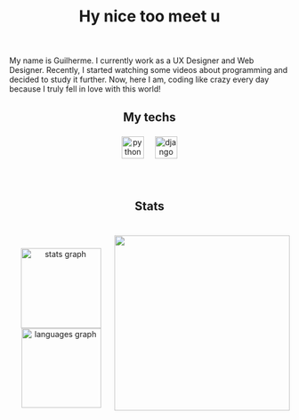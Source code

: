 <h1 align="center">Hy nice too meet u</h1>

###

<br clear="both">

<p align="left">My name is Guilherme. I currently work as a UX Designer and Web Designer. Recently, I started watching some videos about programming and decided to study it further. Now, here I am, coding like crazy every day because I truly fell in love with this world!</p>

###

<h2 align="center">My techs</h2>

###

<div align="center">
  <img src="https://cdn.jsdelivr.net/gh/devicons/devicon/icons/python/python-original.svg" height="40" alt="python logo"  />
  <img width="12" />
  <img src="https://cdn.jsdelivr.net/gh/devicons/devicon/icons/django/django-plain.svg" height="40" alt="django logo"  />
</div>

###

<br clear="both">

<h2 align="center">Stats</h2>

###

<br clear="both">

<img align="right" height="315" src="https://i.imgur.com/leZOdBP.gif"  />

###

<div align="center">
  <img src="https://github-readme-stats.vercel.app/api?username=guimartic&hide_title=false&hide_rank=false&show_icons=true&include_all_commits=true&count_private=true&disable_animations=false&theme=dracula&locale=en&hide_border=false&order=1" height="144" alt="stats graph"  />
  <img src="https://github-readme-stats.vercel.app/api/top-langs?username=guimartic&locale=en&hide_title=false&layout=compact&card_width=320&langs_count=5&theme=dracula&hide_border=false&order=2&custom_title=Most%20Used%20Languages" height="143" alt="languages graph"  />
</div>

###
